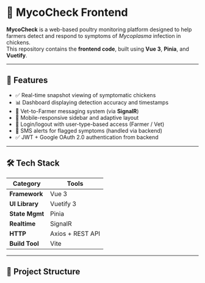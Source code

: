 # 🐔 MycoCheck Frontend

**MycoCheck** is a web-based poultry monitoring platform designed to help farmers detect and respond to symptoms of *Mycoplasma* infection in chickens.  
This repository contains the **frontend code**, built using **Vue 3**, **Pinia**, and **Vuetify**.

---

## 🚀 Features

- ✅ Real-time snapshot viewing of symptomatic chickens  
- 📊 Dashboard displaying detection accuracy and timestamps  
- 💬 Vet-to-Farmer messaging system (via **SignalR**)  
- 📱 Mobile-responsive sidebar and adaptive layout  
- 🔐 Login/logout with user-type-based access (Farmer / Vet)  
- 🔔 SMS alerts for flagged symptoms (handled via backend)  
- ✅ JWT + Google OAuth 2.0 authentication from backend  

---

## 🛠 Tech Stack

| Category     | Tools               |
|---------------|--------------------|
| **Framework** | Vue 3              |
| **UI Library** | Vuetify 3          |
| **State Mgmt** | Pinia              |
| **Realtime**   | SignalR            |
| **HTTP**       | Axios + REST API   |
| **Build Tool** | Vite               |

---

## 📁 Project Structure

